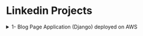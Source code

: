 # Linkedin Projects
<body>
  <details>
    <summary>1- Blog Page Application (Django) deployed on AWS</summary>
    <br>
    <ul>
      <li>
        <details>
          <summary>1- Blog Page Application (Django) deployed on AWS Application Load Balancer with Auto Scaling, S3, Relational Database Service(RDS), VPC's Components, Lambda, DynamoDB and Cloudfront with Route 53</summary>
          <br>
          <ol>
            <li>Create an AWS account and set up environment including VPC, Subnets, Route Table, and Security Groups</li>
            <li>Create an Amazon RDS database for the Django application, and configure its security group</li>
            <li>Create an S3 bucket to store static files, and configure its CORS policy and bucket policy</li>
            <li>Create a Django application and configure its settings.py file to use the RDS database and S3 bucket for static files storage</li>
            <li>Create an EC2 instance and deploy the Django application on it</li>
            <li>Set up an Application Load Balancer (ALB) to distribute traffic to multiple EC2 instances</li>
            <li>Set up an Auto Scaling Group (ASG) to automatically launch and terminate EC2 instances based on traffic load</li>
            <li>Set up Amazon CloudFront to serve static files from the S3 bucket with a custom domain name</li>
            <li>Set up Amazon Route 53 to route traffic to the application through the ALB and CloudFront distribution</li>
            <li>Set up AWS Lambda functions to automate various tasks such as backups, email notifications, and more</
